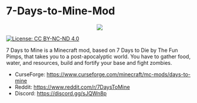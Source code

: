 # 7-Days-to-Mine-Mod

<p align="center"><img src="https://s26.postimg.cc/arjuwct7t/logo.png"></p>

[![License: CC BY-NC-ND 4.0](https://img.shields.io/badge/License-CC%20BY--NC--ND%204.0-lightgrey.svg)](https://creativecommons.org/licenses/by-nc-nd/4.0/)

7 Days to Mine is a Minecraft mod, based on 7 Days to Die by The Fun Pimps, that takes you to a post-apocalyptic world. You have to gather food, water, and resources, build and fortify your base and fight zombies.

* CurseForge: https://www.curseforge.com/minecraft/mc-mods/days-to-mine
* Reddit: https://www.reddit.com/r/7DaysToMine
* Discord: https://discord.gg/sJQWn8p
